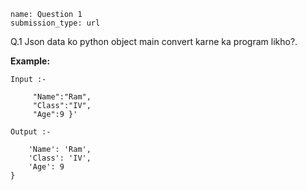 ```ngMeta
name: Question 1
submission_type: url
```
Q.1 Json data ko python object main convert karne ka program likho?.

**Example:**
     
`Input :-`
``` '{
     "Name":"Ram", 
     "Class":"IV", 
     "Age":9 }'
 ```
`Output :-`

```{
    'Name': 'Ram', 
    'Class': 'IV', 
    'Age': 9
}
 ```














